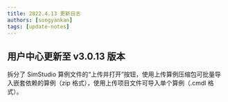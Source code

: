 ```yaml
---
title: 2022.4.13 更新日志
authors: [songyankan]
tags: [update-notes]
---
```


## 用户中心更新至 v3.0.13 版本

拆分了 SimStudio 算例文件的“上传并打开”按钮，使用上传算例压缩包可批量导入嵌套依赖的算例（zip 格式），使用上传项目文件可导入单个算例（.cmdl 格式）。

<!-- truncate -->